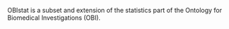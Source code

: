 OBIstat is a subset and extension of the statistics part of the Ontology for Biomedical Investigations (OBI).
